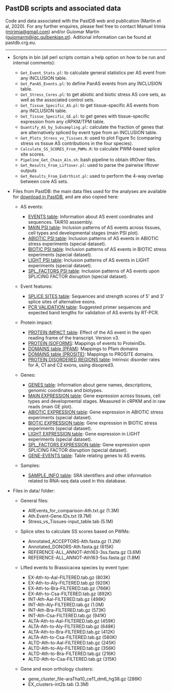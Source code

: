 ## PastDB scripts and associated data

Code and data associated with the PastDB web and publication (Martin et al, 2020). For any further enquires, please feel free to contact Manuel Irimia (mirimia@gmail.com) and/or Guiomar Martin (guiomarm@igc.gulbenkian.pt). Aditional information can be found at pastdb.crg.eu.

------
  
* Scripts in bin (all perl scripts contain a help option on how to be run and internal comments):

  - `Get_Event_Stats.pl`: to calculate general statistics per AS event from any INCLUSION table.
  - `Get_PanAS_Events.pl`: to define PanAS events from any INCLUSION table.
  - `Get_Stress_Cores.pl`: to get abiotic and biotic stress AS core sets, as well as the associated control sets.
  - `Get_Tissue_Specific_AS.pl`: to get tissue-specific AS events from any INCLUSION table.
  - `Get_Tissue_Specific_GE.pl`: to get genes with tissue-specific expression from any cRPKM/TPM table.
  - `Quantify_AS_by_Subsampling.pl`: calculate the fraction of genes that are alternatively spliced by event type from an INCLUSION table.
  - `Get_Plots_Stress_vs_Tissues.R`: used to plot Figure 5c (comparing stress vs tissue AS contributions in the four species).
  - `Calculate_SS_SCORES_From_PWMs.R`: to calculate PWM-based splice site scores.
  - `Pipeline_Get_Chain_Aln.sh`: bash pipeline to obtain liftOver files.
  - `Get_Results_From_Liftover.pl`: used to parse the pairwise liftover outputs
  - `Get_Results_From_ExOrthist.pl`: used to perform the 4-way overlap between core AS sets.


* Files from PastDB: the main data files used for the analyses are available for [download in PastDB](http://pastdb.crg.eu/wiki/Downloads), and are also copied here:

  - AS events:
    - [EVENTS table](http://vastdb.crg.eu/downloads/araTha10/EVENT_INFO-araTha10.tab.gz): Information about AS event coordinates and sequences. TAIR10 asssembly.
    - [MAIN PSI table](http://vastdb.crg.eu/downloads/araTha10/PSI_TABLE-araTha10.tab.gz): Inclusion patterns of AS events across tissues, cell types and developmental stages (main PSI plot).
    - [ABIOTIC PSI table](http://vastdb.crg.eu/downloads/araTha10/PSI_TABLE-araTha10-40-ABIOTIC-v251.tab.gz): Inclusion patterns of AS events in ABIOTIC stress experiments (special dataset).
    - [BIOTIC PSI table](http://vastdb.crg.eu/downloads/araTha10/PSI_TABLE-araTha10-18-BIOTIC-v251.tab.gz): Inclusion patterns of AS events in BIOTIC stress experiments (special dataset).
    - [LIGHT PSI table](http://vastdb.crg.eu/downloads/araTha10/PSI_TABLE-araTha10-21-LIGHT-v251.tab.gz): Inclusion patterns of AS events in LIGHT experiments (special dataset).
    - [SPL_FACTORS PSI table](http://vastdb.crg.eu/downloads/araTha10/PSI_TABLE-araTha10-33-SPL_FACTORS-v251.tab.gz): Inclusion patterns of AS events upon SPLICING FACTOR disruption (special dataset).
    
  - Event features:
    - [SPLICE SITES table](http://vastdb.crg.eu/downloads/araTha10/SPLICE_SITE_SCORES-araTha10.tab.gz): Sequences and strength scores of 5' and 3' splice sites of alternative exons.
    - [PCR VALIDATION table](http://vastdb.crg.eu/downloads/araTha10/PCR_PRIMERS-araTha10.tab.gz): Suggested primer sequences and expected band lengths for validation of AS events by RT-PCR.
    
  - Protein impact:
    - [PROTEIN IMPACT table](http://vastdb.crg.eu/downloads/araTha10/PROT_IMPACT-araTha10-v3.tab.gz): Effect of the AS event in the open reading frame of the transcript. Version v3.
    - [PROTEIN ISOFORMS](http://vastdb.crg.eu/downloads/araTha10/PROT_ISOFORMS-araTha10.tab.gz): Mappings of events to ProteinIDs.
    - [DOMAINS table (PFAM)](http://vastdb.crg.eu/downloads/araTha10/PROT_PFAM-araTha10.tab.gz): Mappings to Pfam domains
    - [DOMAINS table (PROSITE)](http://vastdb.crg.eu/downloads/araTha10/PROT_PROSITE-araTha10.tab.gz): Mappings to PROSITE domains.
    - [PROTEIN DISORDERED REGIONS table](http://vastdb.crg.eu/downloads/araTha10/PROT_DISORDER-araTha10.tab.gz): Intrinsic disorder rates for A, C1 and C2 exons, using disopred3.
    
  - Genes:
    - [GENES table](http://vastdb.crg.eu/downloads/araTha10/GENE_INFO-araTha10.tab.gz): Information about gene names, descriptions, genomic coordinates and biotypes.
    - [MAIN EXPRESSION table](http://vastdb.crg.eu/downloads/araTha10/EXPRESSION_TABLE-araTha10.tab.gz): Gene expression across tissues, cell types and developmental stages. Measured in cRPKM and in raw reads (main GE plot).
    - [ABIOTIC EXPRESSION table](http://vastdb.crg.eu/downloads/araTha10/cRPKM-araTha10-40-ABIOTIC-NORM.tab.gz): Gene expression in ABIOTIC stress experiments (special dataset).
    - [BIOTIC EXPRESSION table](http://vastdb.crg.eu/downloads/araTha10/cRPKM-araTha10-18-BIOTIC-NORM.tab.gz): Gene expression in BIOTIC stress experiments (special dataset).
    - [LIGHT EXPRESSION table](http://vastdb.crg.eu/downloads/araTha10/cRPKM-araTha10-21-LIGHT-NORM.tab.gz): Gene expression in LIGHT experiments (special dataset).
    - [SPL_FACTORS EXPRESSION table](http://vastdb.crg.eu/downloads/araTha10/cRPKM-araTha10-33-SPL_FACTORS-NORM.tab.gz): Gene expression upon SPLICING FACTOR disruption (special dataset).
    - [GENE-EVENTS table](http://vastdb.crg.eu/downloads/araTha10/EVENTID_to_GENEID-araTha10.tab.gz): Table relating genes to AS events.

  - Samples:
    - [SAMPLE_INFO table](http://vastdb.crg.eu/downloads/araTha10/SAMPLE_INFO-araTha10.tab.gz): SRA identifiers and other information related to RNA-seq data used in this database.
  


* Files in data/ folder:

  - General files:
    - AllEvents_for_comparison-Ath.txt.gz (1.3M)
    - Ath.Event-Gene.IDs.txt (9.7M)
    - Stress_vs_Tissues-input_table.tab (5.1M)

  - Splice sites to calculate SS scores based on PWMs:
    - Annotated_ACCEPTORS-Ath.fasta.gz (1.2M)
    - Annotated_DONORS-Ath.fasta.gz (615K)
    - REFERENCE-ALL_ANNOT-Ath163-3ss.fasta.gz (3.6M)
    - REFERENCE-ALL_ANNOT-Ath163-5ss.fasta.gz (1.8M)
  
  - Lifted events to Brassicacea species by event type:
    - EX-Ath-to-Aal-FILTERED.tab.gz (803K)
    - EX-Ath-to-Aly-FILTERED.tab.gz (920K)
    - EX-Ath-to-Bra-FILTERED.tab.gz (766K)
    - EX-Ath-to-Csa-FILTERED.tab.gz (892K)
    - INT-Ath-Aal-FILTERED.tab.gz (498K)
    - INT-Ath-Aly-FILTERED.tab.gz (1.0M)
    - INT-Ath-Bra-FILTERED.tab.gz (573K)
    - INT-Ath-Csa-FILTERED.tab.gz (941K)
    - ALTA-Ath-to-Aal-FILTERED.tab.gz (459K)
    - ALTA-Ath-to-Aly-FILTERED.tab.gz (648K)
    - ALTA-Ath-to-Bra-FILTERED.tab.gz (412K)
    - ALTA-Ath-to-Csa-FILTERED.tab.gz (580K)
    - ALTD-Ath-to-Aal-FILTERED.tab.gz (245K)
    - ALTD-Ath-to-Aly-FILTERED.tab.gz (356K)
    - ALTD-Ath-to-Bra-FILTERED.tab.gz (216K)
    - ALTD-Ath-to-Csa-FILTERED.tab.gz (315K)

  - Gene and exon orthology clusters:
    - gene_cluster_file-araTha10_ce11_dm6_hg38.gz (286K)
    - EX_clusters-int2b.tab (3.3M)



